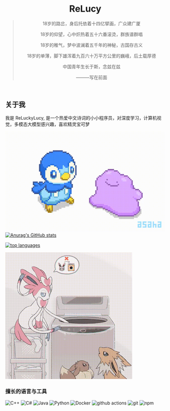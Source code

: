 <div align="center">

# ReLucy 

>18岁的路岔，身后托依着十四亿擘画，广众建广厦
>
>18岁的仰望，心中炽热着五十六番滚烫，群族谱群唱
>
>18岁的稚气，梦中波澜着五千年的神秘，古国存古义
>
>18岁的单薄，脚下雄浑着九百六十万平方公里的巍峨，后土载厚德
>
>中国青年生长于斯，念兹在兹
>
>———写在前面
</div>

<br>

## 关于我
我是 ReLuckyLucy, 是一个热爱中文诗词的小小程序员，对深度学习，计算机视觉，多模态大模型感兴趣，喜欢精灵宝可梦

![这是图片](./bbg.gif )
[![Anurag's GitHub stats](https://github-readme-stats.vercel.app/api?username=ReLuckyLucy&theme=buefyy&show_icons=true)](https://github.com/anuraghazra/github-readme-stats)

<a href="https://github.com/ReLuckyLucy">
  <img align="center" alt="top languages" src="https://github-readme-stats.vercel.app/api/top-langs/?username=reluckylucy" />
</a>


![这是图片](./test.gif )

### 擅长的语言与工具

<p>
  <img alt="C++" src="https://img.shields.io/badge/-C++-00599C?style=flat-square&logo=cplusplus&logoColor=fff" />
  <img alt="C#" src="https://img.shields.io/badge/-C%23-239120?style=flat-square&logo=csharp&logoColor=fff" />
  <img alt="Java" src="https://img.shields.io/badge/-Java-5583A2?style=flat-square&logo=openjdk&logoColor=fff" />
  <img alt="Python" src="https://img.shields.io/badge/-Python-3776AB?style=flat-square&logo=python&logoColor=fff" />
  <img alt="Docker" src="https://img.shields.io/badge/-Docker-46a2f1?style=flat-square&logo=docker&logoColor=white" />
  <img alt="github actions" src="https://img.shields.io/badge/-Github_Actions-2088FF?style=flat-square&logo=github-actions&logoColor=white" />
  <img alt="git" src="https://img.shields.io/badge/-Git-F05032?style=flat-square&logo=git&logoColor=white" />
  <img alt="npm" src="https://img.shields.io/badge/-NPM-CB3837?style=flat-square&logo=npm&logoColor=white" />
</p>



